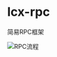# lcx-rpc
简易RPC框架

![RPC流程](https://cdn.statically.io/gh/L1Chenxv/picx-images-hosting@master/java/RPC流程.231vpgk5b3.webp)
